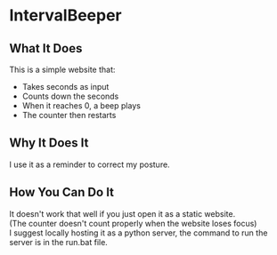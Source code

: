 # IntervalBeeper

## What It Does

This is a simple website that:

- Takes seconds as input
- Counts down the seconds
- When it reaches 0, a beep plays
- The counter then restarts

## Why It Does It

I use it as a reminder to correct my posture. 

## How You Can Do It

It doesn't work that well if you just open it as a static website.  
(The counter doesn't count properly when the website loses focus)  
I suggest locally hosting it as a python server, the command to run the server is in the run.bat file.  
